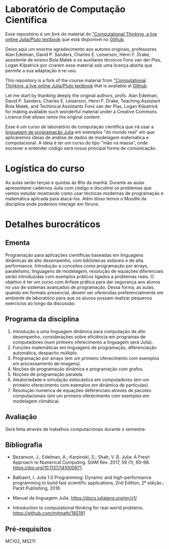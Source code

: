 # Laboratório de Computação Científica

Esse repositório é um *fork* do material do
["Computational Thinking, a live online Julia/Pluto textbook](https://computationalthinking.mit.edu/)
que está disponível no [Github](https://github.com/mitmath/18S191).

Deixo aqui um enorme agradecimento aos autores originais, professores Alan
Edelman, David P. Sanders, Charles E. Leiserson, Henri F. Drake, assistente
de ensino Bola Malek e os auxiliares técnicos Fons van der Plas, Logan
Kilpatrick por criarem esse material sob uma licença aberta que permite a sua
adaptação e re-uso.

This repository is a fork of the course material from
["Computational Thinking, a live online Julia/Pluto textbook](https://computationalthinking.mit.edu/)
that is available at [Github](https://github.com/mitmath/18S191).

Let me start by thanking deeply the original authors, profs. Alan
Edelman, David P. Sanders, Charles E. Leiserson, Henri F. Drake, Teaching
Assistant Bola Malek, and Techinical Assistants Fons van der Plas, Logan
Kilpatrick for making available such wonderful material under a Creative Commons
Licence that allows remix the original content.

Esse é um curso de laboratório de computação científica que irá usar a
[linguagem de programação Julia](http://www.julialang.org) em exemplos "do mundo
real" em que aplicaremos ideias de análise de dados de modelagem matemática e
computacional. A ideia é ter um curso do tipo "mão na massa", onde escrever
e entender código será nossa principal forma de comunicação.

# Logística do curso

As aulas serão terças e quintas às 8hs da manhã. Durante as aulas apresentarei
cadernos Julia com código e discutirei os problemas que vamos estudar mostrando
como usar técnicas modernas de programação e matemática aplicada para atacá-los.
Além disso temos o Moodle da disciplina onde podemos interagir em fóruns.
# Detalhes burocráticos
## Ementa

Programação para aplicações científicas baseadas em linguagens dinâmicas de alto
desempenho, com bibliotecas estáveis e de alta performance. Introdução a
conceitos como programação por arrays, paralelismo, linguagens de modelagem,
resolução de equações diferenciais serão introduzidas com exemplos práticos
ligados a problemas reais. O objetivo é ter um curso com ênfase prática para dar
segurança aos alunos no uso de sistemas avançados de programação. Dessa forma,
as aulas, quando em formato presencial, devem ser oferecidas preferencialmente
em ambiente de laboratório para que os alunos possam realizar pequenos
exercícios ao longo da discussão.

## Programa da disciplina

1. Introdução a uma linguagem dinâmica para computação de alto desempenho,
   considerações sobre eficiência em programas de computadores (num primeiro
   oferecimento a linguagem será Julia).
2. Funções matemáticas em linguagens de programação, diferenciação automática,
   despacho múltiplo.
3. Programação por arrays (em um primeiro oferecimento com exemplos em
   processamento de imagens).
4. Noções de programação dinâmica e programação com grafos.
5. Noções de programação paralela.
6. Aleatoriedade e simulação estocástica em computadores (em um primeiro
   oferecimento com exemplos em dinâmica de partículas).
7. Resolução numérica de equações deferenciais através de pacotes computacionais
   (em um primeiro oferecimento com exemplos em modelagem climática).

## Avaliação

Será feita através de trabalhos computacionais durante o semestre.

## Bibliografia

* Bezanson, J.; Edelman, A.; Karpinski, S.; Shah, V. B. Julia: A Fresh Approach
  to Numerical Computing. SIAM Rev. 2017, 59 (1), 65–98.
  https://doi.org/10.1137/141000671.

* Balbaert, I. Julia 1.0 Programming: Dynamic and high-performance programming
  to build fast scientific applications, 2nd Edition, 2º edição.; Packt
  Publishing, 2018.

* Manual da linguagem Julia. https://docs.julialang.org/en/v1/

* Introduction to computational thinking for real-world problems.
  https://github.com/mitmath/18S191

## Pré-requisitos

MC102, MS211

